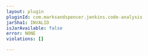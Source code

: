 ```yaml
---
layout: plugin
pluginId: com.marksandspencer.jenkins.code-analysis
jarSha1: INVALID
isJarAvailable: false
error: NONE
violations: []

---
```

